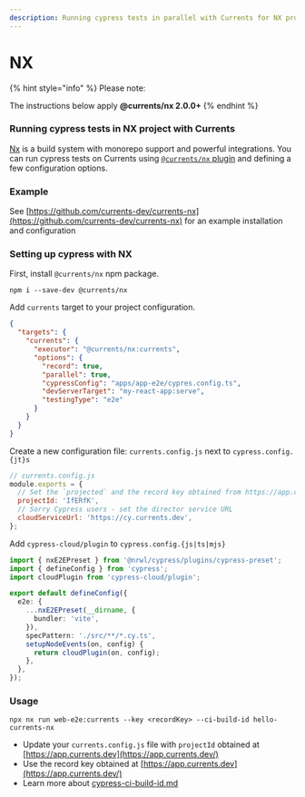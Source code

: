 ```yaml
---
description: Running cypress tests in parallel with Currents for NX projects
---
```


# NX

{% hint style="info" %}
Please note:

The instructions below apply **@currents/nx 2.0.0+**
{% endhint %}

### Running cypress tests in NX project with Currents

[Nx](https://github.com/nrwl/nx) is a build system with monorepo support and powerful integrations. You can run cypress tests on Currents using [`@currents/nx` plugin](https://www.npmjs.com/package/@currents/nx) and defining a few configuration options.

### Example

See [https://github.com/currents-dev/currents-nx](https://github.com/currents-dev/currents-nx) for an example installation and configuration

### Setting up cypress with NX

First, install `@currents/nx` npm package.

```
npm i --save-dev @currents/nx
```

Add `currents` target to your project configuration.

```json
{
  "targets": {
    "currents": {
      "executor": "@currents/nx:currents",
      "options": {
        "record": true,
        "parallel": true,
        "cypressConfig": "apps/app-e2e/cypres.config.ts",
        "devServerTarget": "my-react-app:serve",
        "testingType": "e2e"
      }
    }
  }
}

```

Create a new configuration file: `currents.config.js` next to `cypress.config.{jt}s`

```javascript
// currents.config.js
module.exports = {
  // Set the `projected` and the record key obtained from https://app.currents.dev or your self-hosted instance of Sorry Cypress
  projectId: 'IfERfK',
  // Sorry Cypress users - set the director service URL
  cloudServiceUrl: 'https://cy.currents.dev',
};
```

Add `cypress-cloud/plugin` to `cypress.config.{js|ts|mjs}`

```typescript
import { nxE2EPreset } from '@nrwl/cypress/plugins/cypress-preset';
import { defineConfig } from 'cypress';
import cloudPlugin from 'cypress-cloud/plugin';

export default defineConfig({
  e2e: {
    ...nxE2EPreset(__dirname, {
      bundler: 'vite',
    }),
    specPattern: './src/**/*.cy.ts',
    setupNodeEvents(on, config) {
      return cloudPlugin(on, config);
    },
  },
});
```

### Usage

```
npx nx run web-e2e:currents --key <recordKey> --ci-build-id hello-currents-nx
```

* Update your `currents.config.js` file with `projectId` obtained at [https://app.currents.dev](https://app.currents.dev/)
* Use the record key obtained at [https://app.currents.dev](https://app.currents.dev/)
* Learn more about [cypress-ci-build-id.md](../guides/cypress-ci-build-id.md "mention")

